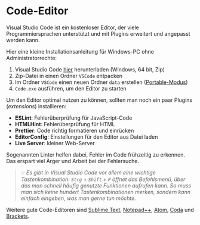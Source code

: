# Code-Editor

Visual Studio Code ist ein kostenloser Editor, der viele Programmiersprachen unterstützt und mit Plugins erweitert und angepasst werden kann.

Hier eine kleine Installationsanleitung für Windows-PC ohne Administratorrechte:

1. Visual Studio Code [hier](https://code.visualstudio.com/Download) herunterladen (Windows, 64 bit, Zip)
2. Zip-Datei in einen Ordner `VSCode` entpacken
3. Im Ordner `VSCode` einen neuen Ordner `data` erstellen ([Portable-Modus](https://code.visualstudio.com/docs/editor/portable))
4. `Code.exe` ausführen, um den Editor zu starten

Um den Editor optimal nutzen zu können, sollten man noch ein paar Plugins (*extensions*) installieren:

- **ESLint**: Fehlerüberprüfung für JavaScript-Code
- **HTMLHint**: Fehlerüberprüfung für HTML
- **Prettier**: Code richtig formatieren und einrücken
- **EditorConfig**: Einstellungen für den Editor aus Datei laden
- **Live Server**: kleiner Web-Server

Sogenannten Linter helfen dabei, Fehler im Code frühzeitig zu erkennen. Das erspart viel Ärger und Arbeit bei der Fehlersuche.

> 💡 *Es gibt in Visual Studio Code vor allem eine wichtige Tastenkombination: `Strg` + `Shift` + `P` öffnet das Befehlsmenü, über das man schnell häufig genutzte Funktionen aufrufen kann. So muss man sich keine hundert Tastenkombinationen merken, sondern kann einfach eingeben, was man gerne tun möchte.*

Weitere gute Code-Editoren sind [Sublime Text](https://www.sublimetext.com/), [Notepad++](https://notepad-plus-plus.org/), [Atom](https://atom.io/), [Coda](https://panic.com/coda/) und [Brackets](http://brackets.io/).
